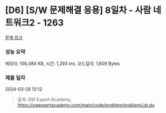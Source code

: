 # [D6] [S/W 문제해결 응용] 8일차 - 사람 네트워크2 - 1263 

[문제 링크](https://swexpertacademy.com/main/code/problem/problemDetail.do?contestProbId=AV18P2B6Iu8CFAZN) 

### 성능 요약

메모리: 106,484 KB, 시간: 1,293 ms, 코드길이: 1,609 Bytes

### 제출 일자

2024-03-28 12:12



> 출처: SW Expert Academy, https://swexpertacademy.com/main/code/problem/problemList.do